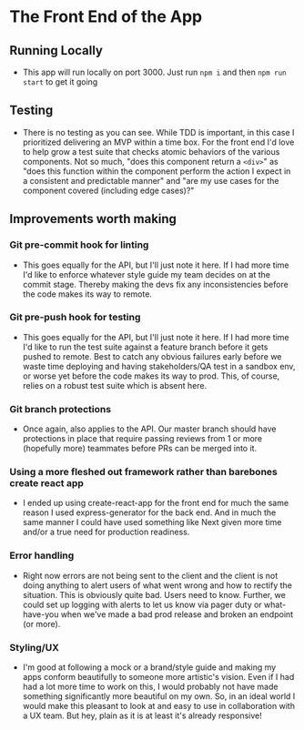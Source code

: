 # The Front End of the App

## Running Locally

- This app will run locally on port 3000. Just run `npm i` and then `npm run start` to get it going

## Testing

- There is no testing as you can see. While TDD is important, in this case I prioritized delivering an MVP within a time box. For the front end I'd love to help grow a test suite that checks atomic behaviors of the various components. Not so much, "does this component return a `<div>`" as "does this function within the component perform the action I expect in a consistent and predictable manner" and "are my use cases for the component covered (including edge cases)?"

## Improvements worth making

### Git pre-commit hook for linting

- This goes equally for the API, but I'll just note it here. If I had more time I'd like to enforce whatever style guide my team decides on at the commit stage. Thereby making the devs fix any inconsistencies before the code makes its way to remote.

### Git pre-push hook for testing

- This goes equally for the API, but I'll just note it here. If I had more time I'd like to run the test suite against a feature branch before it gets pushed to remote. Best to catch any obvious failures early before we waste time deploying and having stakeholders/QA test in a sandbox env, or worse yet before the code makes its way to prod. This, of course, relies on a robust test suite which is absent here.

### Git branch protections

- Once again, also applies to the API. Our master branch should have protections in place that require passing reviews from 1 or more (hopefully more) teammates before PRs can be merged into it.

### Using a more fleshed out framework rather than barebones create react app

- I ended up using create-react-app for the front end for much the same reason I used express-generator for the back end. And in much the same manner I could have used something like Next given more time and/or a true need for production readiness.

### Error handling

- Right now errors are not being sent to the client and the client is not doing anything to alert users of what went wrong and how to rectify the situation. This is obviously quite bad. Users need to know. Further, we could set up logging with alerts to let us know via pager duty or what-have-you when we've made a bad prod release and broken an endpoint (or more).

### Styling/UX

- I'm good at following a mock or a brand/style guide and making my apps conform beautifully to someone more artistic's vision. Even if I had had a lot more time to work on this, I would probably not have made something significantly more beautiful on my own. So, in an ideal world I would make this pleasant to look at and easy to use in collaboration with a UX team. But hey, plain as it is at least it's already responsive!
